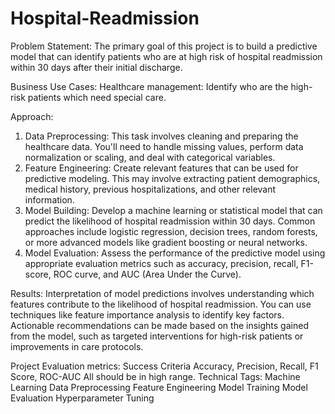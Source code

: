 # Hospital-Readmission


Problem Statement:
The primary goal of this project is to build a predictive model that can identify patients who are at high risk of hospital readmission within 30 days after their initial discharge.

Business Use Cases:
Healthcare management: Identify who are the high-risk patients which need special care.

Approach:
1.	Data Preprocessing: This task involves cleaning and preparing the healthcare data. You'll need to handle missing values, perform data normalization or scaling, and deal with categorical variables.
2.	Feature Engineering: Create relevant features that can be used for predictive modeling. This may involve extracting patient demographics, medical history, previous hospitalizations, and other relevant information.
3.	Model Building: Develop a machine learning or statistical model that can predict the likelihood of hospital readmission within 30 days. Common approaches include logistic regression, decision trees, random forests, or more advanced models like gradient boosting or neural networks.
4.	Model Evaluation: Assess the performance of the predictive model using appropriate evaluation metrics such as accuracy, precision, recall, F1-score, ROC curve, and AUC (Area Under the Curve).

Results: 
Interpretation of model predictions involves understanding which features contribute to the likelihood of hospital readmission. You can use techniques like feature importance analysis to identify key factors. 
Actionable recommendations can be made based on the insights gained from the model, such as targeted interventions for high-risk patients or improvements in care protocols.

Project Evaluation metrics:
Success Criteria
Accuracy, Precision, Recall, F1 Score, ROC-AUC
All should be in high range.
Technical Tags:
Machine Learning
Data Preprocessing
Feature Engineering
Model Training
Model Evaluation
Hyperparameter Tuning
